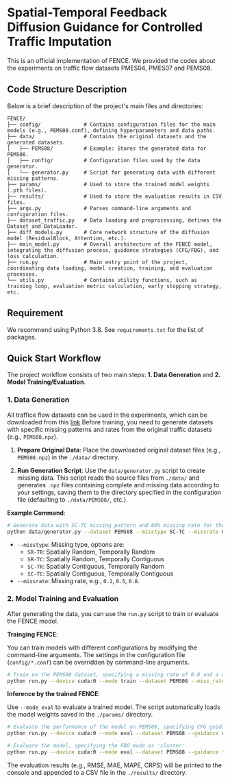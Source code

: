 # Spatial-Temporal Feedback Diffusion Guidance for Controlled Traffic Imputation

This is an official implementation of FENCE. We provided the codes about the experiments on traffic flow datasets PMES04, PMES07 and PEMS08.

## Code Structure Description

Below is a brief description of the project's main files and directories:

```
FENCE/
├── config/              # Contains configuration files for the main models (e.g., PEMS08.conf), defining hyperparameters and data paths.
├── data/                # Contains the original datasets and the generated datasets.
│   ├── PEMS08/          # Example: Stores the generated data for PEMS08.
│   ├── config/          # Configuration files used by the data generator.
│   └── generator.py     # Script for generating data with different missing patterns.
├── params/              # Used to store the trained model weights (.pth files).
├── results/             # Used to store the evaluation results in CSV files.
├── args.py              # Parses command-line arguments and configuration files.
├── dataset_traffic.py   # Data loading and preprocessing, defines the Dataset and DataLoader.
├── diff_models.py       # Core network structure of the diffusion model (ResidualBlock, Attention, etc.).
├── main_model.py        # Overall architecture of the FENCE model, integrating the diffusion process, guidance strategies (CFG/FBG), and loss calculation.
├── run.py               # Main entry point of the project, coordinating data loading, model creation, training, and evaluation processes.
└── utils.py             # Contains utility functions, such as training loop, evaluation metric calculation, early stopping strategy, etc.
```

## Requirement

We recommend using Python 3.8. See `requirements.txt` for the list of packages.

## Quick Start Workflow

The project workflow consists of two main steps: **1. Data Generation** and **2. Model Training/Evaluation**.

### 1. Data Generation

All traffice flow datasets can be used in the experiments, which can be downloaded from this [link](https://github.com/guoshnBJTU/ASTGNN/tree/main/data).Before training, you need to generate datasets with specific missing patterns and rates from the original traffic datasets (e.g., `PEMS08.npz`).

1.  **Prepare Original Data**: Place the downloaded original dataset files (e.g., `PEMS08.npz`) in the `./data/` directory.

2.  **Run Generation Script**: Use the `data/generator.py` script to create missing data. This script reads the source files from `./data/` and generates `.npz` files containing complete and missing data according to your settings, saving them to the directory specified in the configuration file (defaulting to `./data/PEMS08/`, etc.).

**Example Command**:
```bash
# Generate data with SC-TC missing pattern and 80% missing rate for the PEMS08 dataset
python data/generator.py --dataset PEMS08 --misstype SC-TC --missrate 0.8
```

-   `--misstype`: Missing type, options are:
    -   `SR-TR`: Spatially Random, Temporally Random
    -   `SR-TC`: Spatially Random, Temporally Contiguous
    -   `SC-TR`: Spatially Contiguous, Temporally Random
    -   `SC-TC`: Spatially Contiguous, Temporally Contiguous
-   `--missrate`: Missing rate, e.g., `0.2`, `0.5`, `0.8`.

### 2. Model Training and Evaluation

After generating the data, you can use the `run.py` script to train or evaluate the FENCE model.

**Trainging FENCE**:

You can train models with different configurations by modifying the command-line arguments. The settings in the configuration file (`config/*.conf`) can be overridden by command-line arguments.

```bash
# Train on the PEMS08 dataset, specifying a missing rate of 0.8 and a missing type of SC-TC
python run.py --device cuda:0 --mode train --dataset PEMS08 --miss_rate 0.8 --miss_type SC-TC
```

**Inference by the trained FENCE**:

Use `--mode eval` to evaluate a trained model. The script automatically loads the model weights saved in the `./params/` directory.

```bash
# Evaluate the performance of the model on PEMS08, specifying CFG guidance with a scale of 2.5
python run.py --device cuda:0 --mode eval --dataset PEMS08 --guidance cfg --cfg_scale 2.5

# Evaluate the model, specifying the FBG mode as 'cluster'
python run.py --device cuda:0 --mode eval --dataset PEMS08 --guidance fbg --fbg_mode cluster
```

The evaluation results (e.g., RMSE, MAE, MAPE, CRPS) will be printed to the console and appended to a CSV file in the `./results/` directory.
